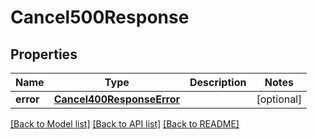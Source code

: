# Cancel500Response

## Properties
Name | Type | Description | Notes
------------ | ------------- | ------------- | -------------
**error** | [**Cancel400ResponseError**](Cancel400ResponseError.md) |  | [optional] 

[[Back to Model list]](../README.md#documentation-for-models) [[Back to API list]](../README.md#documentation-for-api-endpoints) [[Back to README]](../README.md)


